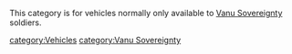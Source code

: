 This category is for vehicles normally only available to [Vanu
Sovereignty](Vanu_Sovereignty.md "wikilink") soldiers.

[category:Vehicles](category:Vehicles.md "wikilink") [category:Vanu
Sovereignty](category:Vanu_Sovereignty.md "wikilink")
